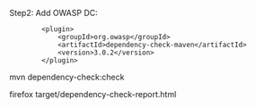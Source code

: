 Step2: Add OWASP DC:


			<plugin>
			    <groupId>org.owasp</groupId>
			    <artifactId>dependency-check-maven</artifactId>
			    <version>3.0.2</version>
			</plugin>

mvn dependency-check:check

firefox target/dependency-check-report.html 
